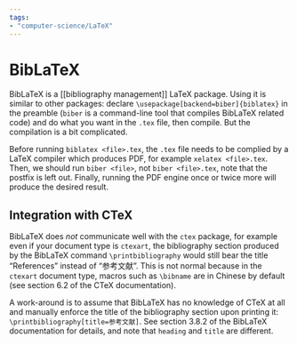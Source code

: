 ```yaml
---
tags: 
- "computer-science/LaTeX"
---
```


# BibLaTeX

BibLaTeX is a [[bibliography management]] LaTeX package. Using it is similar to other packages: declare `\usepackage[backend=biber]{biblatex}` in the preamble (`biber` is a command-line tool that compiles BibLaTeX related code) and do what you want in the `.tex` file, then compile. But the compilation is a bit complicated.

Before running `biblatex <file>.tex`, the `.tex` file needs to be complied by a LaTeX compiler which produces PDF, for example `xelatex <file>.tex`. Then, we should run `biber <file>`, not `biber <file>.tex`, note that the postfix is left out. Finally, running the PDF engine once or twice more will produce the desired result.

## Integration with CTeX

BibLaTeX does _not_ communicate well with the `ctex` package, for example even if your document type is `ctexart`, the bibliography section produced by the BibLaTeX command `\printbibliography` would still bear the title “References” instead of “参考文献”. This is not normal because in the `ctexart` document type, macros such as `\bibname` are in Chinese by default (see section 6.2 of the CTeX documentation).

A work-around is to assume that BibLaTeX has no knowledge of CTeX at all and manually enforce the title of the bibliography section upon printing it: `\printbibliography[title=参考文献]`. See section 3.8.2 of the BibLaTeX documentation for details, and note that `heading` and `title` are different.

